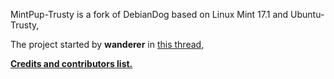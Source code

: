 MintPup-Trusty is a fork of DebianDog based on Linux Mint 17.1 and Ubuntu-Trusty,

The project started by **wanderer** in [this thread,](http://murga-linux.com/puppy/viewtopic.php?t=99909) 

[**Credits and contributors list.**](https://github.com/DebianDog/Wheezy/blob/master/Credits.md)
